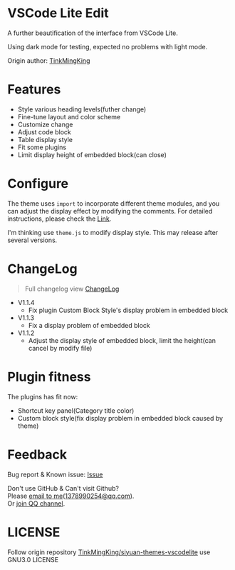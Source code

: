 # VSCode Lite Edit

A further beautification of the interface from VSCode Lite.

Using dark mode for testing, expected no problems with light mode.

Origin author: [TinkMingKing](https://github.com/TinkMingKing)

# Features

* Style various heading levels(futher change)
* Fine-tune layout and color scheme
* Customize change
* Adjust code block
* Table display style
* Fit some plugins
* Limit display height of embedded block(can close)

# Configure

The theme uses `import` to incorporate different theme modules, and you can adjust the display effect by modifying the comments. For detailed instructions, please check the [Link](https://github.com/lingfengyu-dreaming/siyuan-vscodelite-edit/blob/main/Configure.md).

I'm thinking use `theme.js` to modify display style. This may release after several versions.

# ChangeLog

> Full changelog view [ChangeLog](https://github.com/lingfengyu-dreaming/siyuan-vscodelite-edit/blob/main/changelog.md)

- V1.1.4
  - Fix plugin Custom Block Style's display problem in embedded block
- V1.1.3
  - Fix a display problem of embedded block
- V1.1.2
  - Adjust the display style of embedded block, limit the height(can cancel by modify file)

# Plugin fitness

The plugins has fit now:

- Shortcut key panel(Category title color)
- Custom block style(fix display problem in embedded block caused by theme)

# Feedback

Bug report & Known issue: [Issue](https://github.com/lingfengyu-dreaming/siyuan-vscodelite-edit/issues)

Don't use GitHub & Can't visit Github?  
Please [email to me](mailto:1378990254@qq.com)(1378990254@qq.com).  
Or [join QQ channel](https://pd.qq.com/s/7uxvabgbp).

# LICENSE

Follow origin repository [TinkMingKing/siyuan-themes-vscodelite](https://github.com/TinkMingKing/siyuan-themes-vscodelite) use GNU3.0 LICENSE
